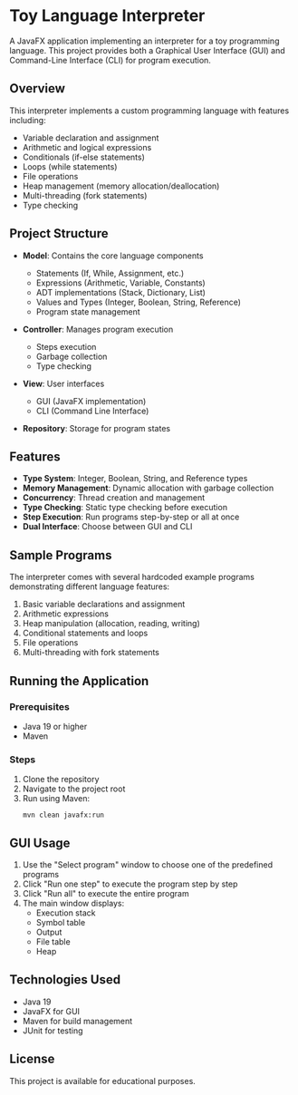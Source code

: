 # Toy Language Interpreter

A JavaFX application implementing an interpreter for a toy programming language. This project provides both a Graphical User Interface (GUI) and Command-Line Interface (CLI) for program execution.

## Overview

This interpreter implements a custom programming language with features including:
- Variable declaration and assignment
- Arithmetic and logical expressions
- Conditionals (if-else statements)
- Loops (while statements)
- File operations
- Heap management (memory allocation/deallocation)
- Multi-threading (fork statements)
- Type checking

## Project Structure

- **Model**: Contains the core language components
  - Statements (If, While, Assignment, etc.)
  - Expressions (Arithmetic, Variable, Constants)
  - ADT implementations (Stack, Dictionary, List)
  - Values and Types (Integer, Boolean, String, Reference)
  - Program state management

- **Controller**: Manages program execution
  - Steps execution
  - Garbage collection
  - Type checking

- **View**: User interfaces
  - GUI (JavaFX implementation)
  - CLI (Command Line Interface)

- **Repository**: Storage for program states

## Features

- **Type System**: Integer, Boolean, String, and Reference types
- **Memory Management**: Dynamic allocation with garbage collection
- **Concurrency**: Thread creation and management
- **Type Checking**: Static type checking before execution
- **Step Execution**: Run programs step-by-step or all at once
- **Dual Interface**: Choose between GUI and CLI

## Sample Programs

The interpreter comes with several hardcoded example programs demonstrating different language features:

1. Basic variable declarations and assignment
2. Arithmetic expressions
3. Heap manipulation (allocation, reading, writing)
4. Conditional statements and loops
5. File operations
6. Multi-threading with fork statements

## Running the Application

### Prerequisites
- Java 19 or higher
- Maven

### Steps
1. Clone the repository
2. Navigate to the project root
3. Run using Maven:
   ```
   mvn clean javafx:run
   ```

## GUI Usage

1. Use the "Select program" window to choose one of the predefined programs
2. Click "Run one step" to execute the program step by step
3. Click "Run all" to execute the entire program
4. The main window displays:
   - Execution stack
   - Symbol table
   - Output
   - File table
   - Heap

## Technologies Used

- Java 19
- JavaFX for GUI
- Maven for build management
- JUnit for testing

## License

This project is available for educational purposes. 
